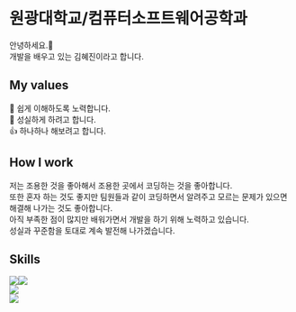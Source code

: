 # 원광대학교/컴퓨터소프트웨어공학과
안녕하세요.👋 <br>
개발을 배우고 있는 김혜진이라고 합니다. 

## My values
🚀 쉽게 이해하도록 노력합니다.<br>
🎯 성실하게 하려고 합니다.<br>
👍 하나하나 해보려고 합니다. 

## How I work
저는 조용한 것을 좋아해서 조용한 곳에서 코딩하는 것을 좋아합니다.<br>
또한 혼자 하는 것도 좋지만 팀원들과 같이 코딩하면서 알려주고 모르는 문제가 있으면 해결해 나가는 것도 좋아합니다.<br>
아직 부족한 점이 많지만 배워가면서 개발을 하기 위해 노력하고 있습니다.<br>
성실과 꾸준함을 토대로 계속 발전해 나가겠습니다.

## Skills
<img src="https://img.shields.io/badge/C-A8B9CC?style=for-the-badge&logo=C&logoColor=white"><img src="https://img.shields.io/badge/C++-00599C?style=for-the-badge&logo=C++&logoColor=white"><br>
<img src="https://img.shields.io/badge/Java-F7DF1E?style=for-the-badge&logo=OpenJDK&logoColor=white"><br>
<img src="https://img.shields.io/badge/Html5-E34F26?style=for-the-badge&logo=Html5&logoColor=white">
